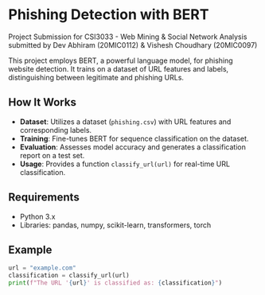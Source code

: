 # Phishing Detection with BERT

Project Submission for CSI3033 - Web Mining & Social Network Analysis submitted by Dev Abhiram (20MIC0112) & Vishesh Choudhary (20MIC0097)

This project employs BERT, a powerful language model, for phishing website detection. It trains on a dataset of URL features and labels, distinguishing between legitimate and phishing URLs.

## How It Works
- **Dataset**: Utilizes a dataset (`phishing.csv`) with URL features and corresponding labels.
- **Training**: Fine-tunes BERT for sequence classification on the dataset.
- **Evaluation**: Assesses model accuracy and generates a classification report on a test set.
- **Usage**: Provides a function `classify_url(url)` for real-time URL classification.

## Requirements
- Python 3.x
- Libraries: pandas, numpy, scikit-learn, transformers, torch

## Example
```python
url = "example.com"
classification = classify_url(url)
print(f"The URL '{url}' is classified as: {classification}")
